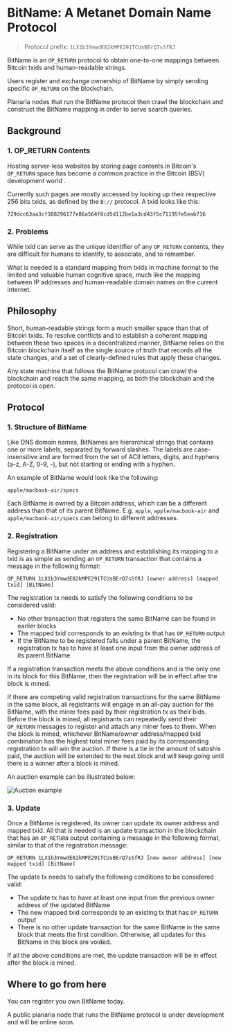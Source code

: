 # BitName: A Metanet Domain Name Protocol

> Protocol prefix: `1LX1b3YmwdE82kMPE291TCUsBErQ7sSfRJ`

BitName is an `OP_RETURN` protocol to obtain one-to-one mappings between Bitcoin txids and human-readable strings. 

Users register and exchange ownership of BitName by simply sending specific `OP_RETURN` on the blockchain. 

Planaria nodes that run the BitName protocol then crawl the blockchain and construct the BitName mapping in order to serve search queries.

## Background

### 1. OP_RETURN Contents

Hosting server-less websites by storing page contents in Bitcoin's `OP_RETURN` space has become a common practice in the Bitcoin (BSV) development world . 

Currently such pages are mostly accessed by looking up their respective 256 bits txids, as defined by the `B://` protocol. A txid looks like this:

```
729dcc63aa3cf388296177e86a564f8cd5d112be1a3cd43f5c71195fe5eab716
```

### 2. Problems

While txid can serve as the unique identifier of any `OP_RETURN` contents, they are difficult for humans to identify, to associate, and to remember. 

What is needed is a standard mapping from txids in machine format to the limited and valuable human cognitive space, much like the mapping between IP addresses and human-readable domain names on the current internet.

## Philosophy

Short, human-readable strings form a much smaller space than that of Bitcoin txids. To resolve conflicts and to establish a coherent mapping between these two spaces in a decentralized manner, BitName relies on the Bitcoin blockchain itself as the single source of truth that records all the state changes, and a set of clearly-defined rules that apply these changes. 

Any state machine that follows the BitName protocol can crawl the blockchain and reach the same mapping, as both the blockchain and the protocol is open.

## Protocol

### 1. Structure of BitName

Like DNS domain names, BitNames are hierarchical strings that contains one or more labels, separated by forward slashes. The labels are case-insensitive and are formed from the set of ACII letters, digits, and hyphens (a-z, A-Z, 0-9, -), but not starting or ending with a hyphen. 

An example of BitName would look like the following: 

```
apple/macbook-air/specs
```

Each BitName is owned by a Bitcoin address, which can be a different address than that of its parent BitName. E.g. `apple`, `apple/macbook-air` and `apple/macbook-air/specs` can belong to different addresses.

### 2. Registration

Registering a BitName under an address and establishing its mapping to a txid is as simple as sending an `OP_RETURN` transaction that contains a message in the following format:

```
OP_RETURN 1LX1b3YmwdE82kMPE291TCUsBErQ7sSfRJ [owner address] [mapped txid] [BitName] 	
```

The registration tx needs to satisfy the following conditions to be considered valid:

- No other transaction that registers the same BitName can be found in earlier blocks
- The mapped txid corresponds to an existing tx that has `OP_RETURN` output 
- If the BitName to be registered falls under a parent BitName, the registration tx has to have at least one input from the owner address of its parent BitName

If a registration transaction meets the above conditions and is the only one in its block for this BitName, then the registration will be in effect after the block is mined. 

If there are competing valid registration transactions for the same BitName in the same block, all registrants will engage in an all-pay auction for the BitName, with the miner fees paid by their registration tx as their bids. Before the block is mined, all registrants can repeatedly send their `OP_RETURN` messages to register and attach any miner fees to them. When the block is mined, whichever BitName/owner address/mapped txid combination has the highest total miner fees paid by its corresponding registration tx will win the auction. If there is a tie in the amount of satoshis paid, the auction will be extended to the next block and will keep going until there is a winner after a block is mined.

An auction example can be illustrated below:

![Auction example](https://i.imgur.com/lGea8EH.png)

### 3. Update

Once a BitName is registered, its owner can update its owner address and mapped txid. All that is needed is an update transaction in the blockchain that has an `OP_RETURN` output containing a message in the following format, similar to that of the registration message:

```
OP_RETURN 1LX1b3YmwdE82kMPE291TCUsBErQ7sSfRJ [new owner address] [new mapped txid] [BitName] 
```

The update tx needs to satisfy the following conditions to be considered valid:

- The update tx has to have at least one input from the previous owner address of the updated BitName
- The new mapped txid corresponds to an existing tx that has `OP_RETURN` output 
- There is no other update transaction for the same BitName in the same block that meets the first condition. Otherwise, all updates for this BitName in this block are voided. 

If all the above conditions are met, the update transaction will be in effect after the block is mined. 

## Where to go from here

You can register you own BitName today. 

A public planaria node that runs the BitName protocol is under development and will be online soon. 
